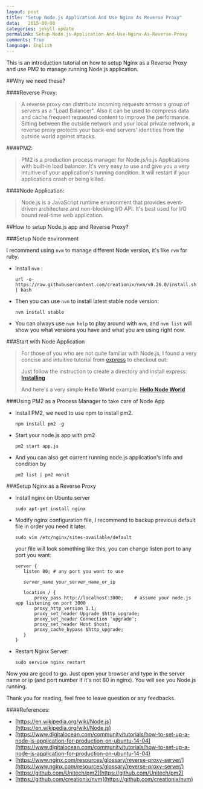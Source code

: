 ```yaml
---
layout: post
title: "Setup Node.js Application And Use Nginx As Reverse Proxy"
data:   2015-08-08
categories: jekyll update
permalink: Setup-Node.js-Application-And-Use-Nginx-As-Reverse-Proxy
comments: True
language: English
---
```


This is an introduction tutorial on how to setup Nginx as a Reverse Proxy and use PM2 to manage running Node.js application.


##Why we need these?

####Reverse Proxy:

>A reverse proxy can distribute incoming requests across a group of servers as a "Load Balancer".
>Also it can be used to compress data and cache frequent requested content to improve the performance.
>Sitting between the outside network and your local private network, a reverse proxy
>protects your back-end servers' identities from the outside world against attacks.

####PM2:

>PM2 is a production process manager for Node.js/io.js Applications with built-in load balancer.
>It's very easy to use and give you a very intuitive of your application's running condition. It will restart if your applications crash or being killed.

####Node Application:

>Node.js is a JavaScript runtime environment that provides event-driven architecture and non-blocking I/O API. It's best used for I/O bound real-time web application.


##How to setup Node.js app and Reverse Proxy?

###Setup Node environment

I recommend using `nvm` to manage different Node version, it's like `rvm` for ruby.

- Install `nvm` :

      url -o- https://raw.githubusercontent.com/creationix/nvm/v0.26.0/install.sh | bash

- Then you can use `nvm` to install latest stable node version:

      nvm install stable

- You can always use `nvm help` to play around with `nvm`, and `nvm list` will show you what versions you have and what you are using right now.

###Start with Node Application

>For those of you who are not quite familiar with Node.js, I found a very concise and intuitive tutorial from [express](http://expressjs.com) to checkout out:
>
>Just follow the instruction to create a directory and install express: **[Installing](http://expressjs.com/starter/installing.html)**
>
>And here's a very simple **Hello World** example: **[Hello Node World](http://expressjs.com/starter/hello-world.html)**

###Using PM2 as a Process Manager to take care of Node App

- Install PM2, we need to use npm to install pm2.

      npm install pm2 -g

- Start your node.js app with pm2

      pm2 start app.js

- And you can also get current running node.js application's info and condition by

      pm2 list | pm2 monit

###Setup Nginx as a Reverse Proxy

- Install nginx on Ubuntu server

      sudo apt-get install nginx

- Modify nginx configuration file, I recommend to backup previous default file in order you need it later.

      sudo vim /etc/nginx/sites-available/default

  your file will look something like this, you can change listen port to any port you want:

      server {
         listen 80; # any port you want to use

         server_name your_server_name_or_ip

         location / {
             proxy_pass http://localhost:3000;    # assume your node.js app listening on port 3000
             proxy_http_version 1.1;
             proxy_set_header Upgrade $http_upgrade;
             proxy_set_header Connection 'upgrade';
             proxy_set_header Host $host;
             proxy_cache_bypass $http_upgrade;
         }
      }

- Restart Nginx Server:

      sudo service nginx restart

Now you are good to go. Just open your browser and type in the server name or ip (and port number if it's not 80 in nginx). You will see you Node.js running.

Thank you for reading, feel free to leave question or any feedbacks.

####References:

* [https://en.wikipedia.org/wiki/Node.js](https://en.wikipedia.org/wiki/Node.js)
* [https://www.digitalocean.com/community/tutorials/how-to-set-up-a-node-js-application-for-production-on-ubuntu-14-04](https://www.digitalocean.com/community/tutorials/how-to-set-up-a-node-js-application-for-production-on-ubuntu-14-04)
* [https://www.nginx.com/resources/glossary/reverse-proxy-server/](https://www.nginx.com/resources/glossary/reverse-proxy-server/)
* [https://github.com/Unitech/pm2](https://github.com/Unitech/pm2)
* [https://github.com/creationix/nvm](https://github.com/creationix/nvm)
